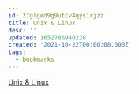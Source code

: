 ```yaml
---
id: 27glged9g9utcv4qys1rjzz
title: Unix & Linux
desc: ''
updated: 1652786940228
created: '2021-10-22T00:00:00.000Z'
tags:
  - bookmarks
---
```


[Unix & Linux](https://unix.stackexchange.com/)
